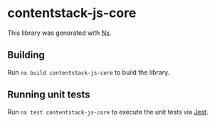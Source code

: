 # contentstack-js-core

This library was generated with [Nx](https://nx.dev).

## Building

Run `nx build contentstack-js-core` to build the library.

## Running unit tests

Run `nx test contentstack-js-core` to execute the unit tests via [Jest](https://jestjs.io).

